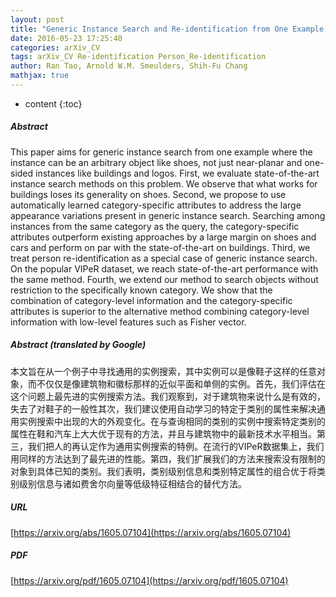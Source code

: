 ```yaml
---
layout: post
title: "Generic Instance Search and Re-identification from One Example via Attributes and Categories"
date: 2016-05-23 17:25:40
categories: arXiv_CV
tags: arXiv_CV Re-identification Person_Re-identification
author: Ran Tao, Arnold W.M. Smeulders, Shih-Fu Chang
mathjax: true
---
```


* content
{:toc}

##### Abstract
This paper aims for generic instance search from one example where the instance can be an arbitrary object like shoes, not just near-planar and one-sided instances like buildings and logos. First, we evaluate state-of-the-art instance search methods on this problem. We observe that what works for buildings loses its generality on shoes. Second, we propose to use automatically learned category-specific attributes to address the large appearance variations present in generic instance search. Searching among instances from the same category as the query, the category-specific attributes outperform existing approaches by a large margin on shoes and cars and perform on par with the state-of-the-art on buildings. Third, we treat person re-identification as a special case of generic instance search. On the popular VIPeR dataset, we reach state-of-the-art performance with the same method. Fourth, we extend our method to search objects without restriction to the specifically known category. We show that the combination of category-level information and the category-specific attributes is superior to the alternative method combining category-level information with low-level features such as Fisher vector.

##### Abstract (translated by Google)
本文旨在从一个例子中寻找通用的实例搜索，其中实例可以是像鞋子这样的任意对象，而不仅仅是像建筑物和徽标那样的近似平面和单侧的实例。首先，我们评估在这个问题上最先进的实例搜索方法。我们观察到，对于建筑物来说什么是有效的，失去了对鞋子的一般性其次，我们建议使用自动学习的特定于类别的属性来解决通用实例搜索中出现的大的外观变化。在与查询相同的类别的实例中搜索特定类别的属性在鞋和汽车上大大优于现有的方法，并且与建筑物中的最新技术水平相当。第三，我们把人的再认定作为通用实例搜索的特例。在流行的VIPeR数据集上，我们用同样的方法达到了最先进的性能。第四，我们扩展我们的方法来搜索没有限制的对象到具体已知的类别。我们表明，类别级别信息和类别特定属性的组合优于将类别级别信息与诸如费舍尔向量等低级特征相结合的替代方法。

##### URL
[https://arxiv.org/abs/1605.07104](https://arxiv.org/abs/1605.07104)

##### PDF
[https://arxiv.org/pdf/1605.07104](https://arxiv.org/pdf/1605.07104)


